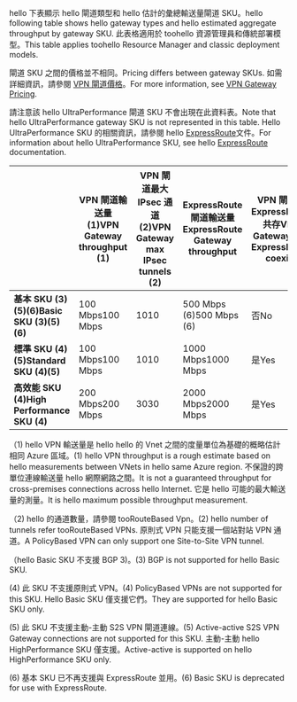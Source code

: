 <span data-ttu-id="88eb5-101">hello 下表顯示 hello 閘道類型和 hello 估計的彙總輸送量閘道 SKU。</span><span class="sxs-lookup"><span data-stu-id="88eb5-101">hello following table shows hello gateway types and hello estimated aggregate throughput by gateway SKU.</span></span> <span data-ttu-id="88eb5-102">此表格適用於 toohello 資源管理員和傳統部署模型。</span><span class="sxs-lookup"><span data-stu-id="88eb5-102">This table applies toohello Resource Manager and classic deployment models.</span></span> 

<span data-ttu-id="88eb5-103">閘道 SKU 之間的價格並不相同。</span><span class="sxs-lookup"><span data-stu-id="88eb5-103">Pricing differs between gateway SKUs.</span></span> <span data-ttu-id="88eb5-104">如需詳細資訊，請參閱 [VPN 閘道價格](https://azure.microsoft.com/pricing/details/vpn-gateway)。</span><span class="sxs-lookup"><span data-stu-id="88eb5-104">For more information, see [VPN Gateway Pricing](https://azure.microsoft.com/pricing/details/vpn-gateway).</span></span>

<span data-ttu-id="88eb5-105">請注意該 hello UltraPerformance 閘道 SKU 不會出現在此資料表。</span><span class="sxs-lookup"><span data-stu-id="88eb5-105">Note that hello UltraPerformance gateway SKU is not represented in this table.</span></span> <span data-ttu-id="88eb5-106">Hello UltraPerformance SKU 的相關資訊，請參閱 hello [ExpressRoute](../articles/expressroute/expressroute-about-virtual-network-gateways.md)文件。</span><span class="sxs-lookup"><span data-stu-id="88eb5-106">For information about hello UltraPerformance SKU, see hello [ExpressRoute](../articles/expressroute/expressroute-about-virtual-network-gateways.md) documentation.</span></span>

|  | <span data-ttu-id="88eb5-107">**VPN 閘道輸送量 (1)**</span><span class="sxs-lookup"><span data-stu-id="88eb5-107">**VPN Gateway throughput (1)**</span></span> | <span data-ttu-id="88eb5-108">**VPN 閘道最大 IPsec 通道 (2)**</span><span class="sxs-lookup"><span data-stu-id="88eb5-108">**VPN Gateway max IPsec tunnels (2)**</span></span> | <span data-ttu-id="88eb5-109">**ExpressRoute 閘道輸送量**</span><span class="sxs-lookup"><span data-stu-id="88eb5-109">**ExpressRoute Gateway throughput**</span></span> | <span data-ttu-id="88eb5-110">**VPN 閘道與 ExpressRoute 共存**</span><span class="sxs-lookup"><span data-stu-id="88eb5-110">**VPN Gateway and ExpressRoute coexist**</span></span> |
| --- | --- | --- | --- | --- |
| <span data-ttu-id="88eb5-111">**基本 SKU (3)(5)(6)**</span><span class="sxs-lookup"><span data-stu-id="88eb5-111">**Basic SKU (3)(5)(6)**</span></span> |<span data-ttu-id="88eb5-112">100 Mbps</span><span class="sxs-lookup"><span data-stu-id="88eb5-112">100 Mbps</span></span> |<span data-ttu-id="88eb5-113">10</span><span class="sxs-lookup"><span data-stu-id="88eb5-113">10</span></span> |<span data-ttu-id="88eb5-114">500 Mbps (6)</span><span class="sxs-lookup"><span data-stu-id="88eb5-114">500 Mbps (6)</span></span> |<span data-ttu-id="88eb5-115">否</span><span class="sxs-lookup"><span data-stu-id="88eb5-115">No</span></span> |
| <span data-ttu-id="88eb5-116">**標準 SKU (4)(5)**</span><span class="sxs-lookup"><span data-stu-id="88eb5-116">**Standard SKU (4)(5)**</span></span> |<span data-ttu-id="88eb5-117">100 Mbps</span><span class="sxs-lookup"><span data-stu-id="88eb5-117">100 Mbps</span></span> |<span data-ttu-id="88eb5-118">10</span><span class="sxs-lookup"><span data-stu-id="88eb5-118">10</span></span> |<span data-ttu-id="88eb5-119">1000 Mbps</span><span class="sxs-lookup"><span data-stu-id="88eb5-119">1000 Mbps</span></span> |<span data-ttu-id="88eb5-120">是</span><span class="sxs-lookup"><span data-stu-id="88eb5-120">Yes</span></span> |
| <span data-ttu-id="88eb5-121">**高效能 SKU (4)**</span><span class="sxs-lookup"><span data-stu-id="88eb5-121">**High Performance SKU (4)**</span></span> |<span data-ttu-id="88eb5-122">200 Mbps</span><span class="sxs-lookup"><span data-stu-id="88eb5-122">200 Mbps</span></span> |<span data-ttu-id="88eb5-123">30</span><span class="sxs-lookup"><span data-stu-id="88eb5-123">30</span></span> |<span data-ttu-id="88eb5-124">2000 Mbps</span><span class="sxs-lookup"><span data-stu-id="88eb5-124">2000 Mbps</span></span> |<span data-ttu-id="88eb5-125">是</span><span class="sxs-lookup"><span data-stu-id="88eb5-125">Yes</span></span> |


<span data-ttu-id="88eb5-126">（1) hello VPN 輸送量是 hello hello 的 Vnet 之間的度量單位為基礎的概略估計相同 Azure 區域。</span><span class="sxs-lookup"><span data-stu-id="88eb5-126">(1) hello VPN throughput is a rough estimate based on hello measurements between VNets in hello same Azure region.</span></span> <span data-ttu-id="88eb5-127">不保證的跨單位連線輸送量 hello 網際網路之間。</span><span class="sxs-lookup"><span data-stu-id="88eb5-127">It is not a guaranteed throughput for cross-premises connections across hello Internet.</span></span> <span data-ttu-id="88eb5-128">它是 hello 可能的最大輸送量的測量。</span><span class="sxs-lookup"><span data-stu-id="88eb5-128">It is hello maximum possible throughput measurement.</span></span>

<span data-ttu-id="88eb5-129">（2) hello 的通道數量，請參閱 tooRouteBased Vpn。</span><span class="sxs-lookup"><span data-stu-id="88eb5-129">(2) hello number of tunnels refer tooRouteBased VPNs.</span></span> <span data-ttu-id="88eb5-130">原則式 VPN 只能支援一個站對站 VPN 通道。</span><span class="sxs-lookup"><span data-stu-id="88eb5-130">A PolicyBased VPN can only support one Site-to-Site VPN tunnel.</span></span>

<span data-ttu-id="88eb5-131">（hello Basic SKU 不支援 BGP 3)。</span><span class="sxs-lookup"><span data-stu-id="88eb5-131">(3) BGP is not supported for hello Basic SKU.</span></span>

<span data-ttu-id="88eb5-132">(4) 此 SKU 不支援原則式 VPN。</span><span class="sxs-lookup"><span data-stu-id="88eb5-132">(4) PolicyBased VPNs are not supported for this SKU.</span></span> <span data-ttu-id="88eb5-133">Hello Basic SKU 僅支援它們。</span><span class="sxs-lookup"><span data-stu-id="88eb5-133">They are supported for hello Basic SKU only.</span></span>

<span data-ttu-id="88eb5-134">(5) 此 SKU 不支援主動-主動 S2S VPN 閘道連線。</span><span class="sxs-lookup"><span data-stu-id="88eb5-134">(5) Active-active S2S VPN Gateway connections are not supported for this SKU.</span></span> <span data-ttu-id="88eb5-135">主動-主動 hello HighPerformance SKU 僅支援。</span><span class="sxs-lookup"><span data-stu-id="88eb5-135">Active-active is supported on hello HighPerformance SKU only.</span></span>

<span data-ttu-id="88eb5-136">(6) 基本 SKU 已不再支援與 ExpressRoute 並用。</span><span class="sxs-lookup"><span data-stu-id="88eb5-136">(6) Basic SKU is deprecated for use with ExpressRoute.</span></span>
